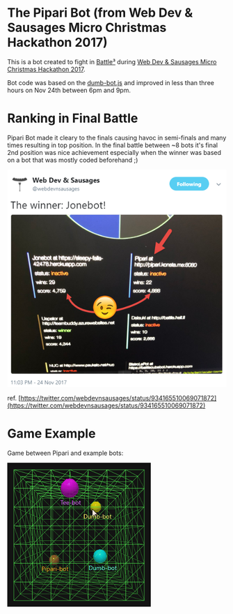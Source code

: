 # The Pipari Bot (from Web Dev & Sausages Micro Christmas Hackathon 2017)

This is a bot created to fight in [Battle³](https://github.com/leomelin/battlecube) during [Web Dev & Sausages Micro Christmas Hackathon 2017](https://ssl.eventilla.com/event/x5y9E). 

Bot code was based on the [dumb-bot.js](https://github.com/leomelin/battlecube/blob/master/example_bots/dumb-bot.js) and improved in less than three hours on Nov 24th between 6pm and 9pm.

# Ranking in Final Battle

Pipari Bot made it cleary to the finals causing havoc in semi-finals and many times resulting in top position. In the final battle between ~8 bots it's final 2nd position was nice achievement especially when the winner was based on a bot that was mostly coded beforehand ;)

![](webdev_sausage_twitter.png)

ref. [https://twitter.com/webdevnsausages/status/934165510069071872](https://twitter.com/webdevnsausages/status/934165510069071872)

# Game Example

Game between Pipari and example bots:

![](pipari-game.gif)
